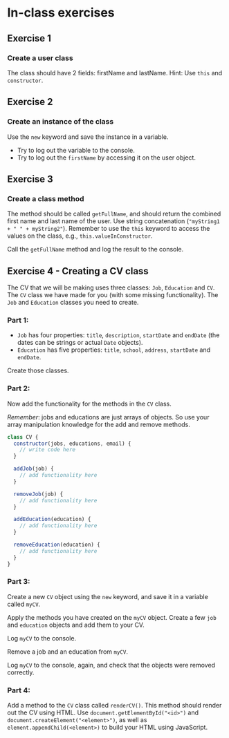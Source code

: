 # In-class exercises

## Exercise 1
### Create a user class

The class should have 2 fields: firstName and lastName. Hint: Use `this` and `constructor`.

## Exercise 2
### Create an instance of the class

Use the `new` keyword and save the instance in a variable.

* Try to log out the variable to the console.
* Try to log out the `firstName` by accessing it on the user object.

## Exercise 3
### Create a class method

The method should be called `getFullName`, and should return the combined first name and last name of the user. Use string concatenation (`"myString1 + " " + myString2"`). Remember to use the `this` keyword to access the values on the class, e.g., `this.valueInConstructor`.

Call the `getFullName` method and log the result to the console.

## Exercise 4 - Creating a CV class

The CV that we will be making uses three classes: `Job`, `Education` and
`CV`. The `CV` class we have made for you (with some missing functionality). The `Job` and `Education` classes you need to create.

### Part 1:

- `Job` has four properties: `title`, `description`, `startDate` and `endDate` (the dates can be strings or actual `Date` objects).
- `Education` has five properties: `title`, `school`, `address`, `startDate` and `endDate`.

Create those classes.

### Part 2:

Now add the functionality for the methods in the `CV` class.

*Remember*: jobs and educations are just arrays of objects. So use your array manipulation knowledge for the add and remove methods.

```js
class CV {
  constructor(jobs, educations, email) {
    // write code here
  }

  addJob(job) {
    // add functionality here
  }

  removeJob(job) {
    // add functionality here
  }

  addEducation(education) {
    // add functionality here
  }

  removeEducation(education) {
    // add functionality here
  }
}
```

### Part 3:

Create a new `CV` object using the `new` keyword, and save it in a variable called `myCV`.

Apply the methods you have created on the `myCV` object. Create a few `job` and `education` objects and add them to your CV.

Log `myCV` to the console.

Remove a job and an education from `myCV`.

Log `myCV` to the console, again, and check that the objects were removed correctly.

### Part 4:

Add a method to the `CV` class called `renderCV()`. This method should render out the CV using HTML. Use `document.getElementById("<id>")` and `document.createElement("<element>")`, as well as `element.appendChild(<element>)` to build your HTML using JavaScript.